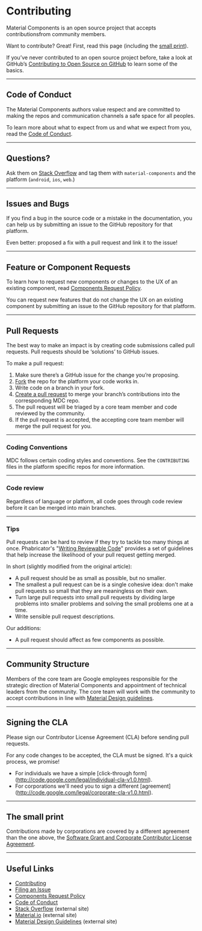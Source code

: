 
# Contributing

Material Components is an open source project that accepts contributionsfrom community members.

Want to contribute? Great! First, read this page (including the [small print](#the-small-print)).

If you’ve never contributed to an open source project before, take a look at GitHub’s [Contributing to Open Source on GitHub](https://guides.github.com/activities/contributing-to-open-source/) to learn some of the basics.

- - -

## Code of Conduct

The Material Components authors value respect and are committed to making the repos and communication channels a safe space for all peoples.

To learn more about what to expect from us and what we expect from you, read the [Code of Conduct](CONDUCT.md).

- - -

## Questions?

Ask them on [Stack Overflow](http://stackoverflow.com/questions/tagged/material-components) and tag them with `material-components` and the platform (`android`, `ios`, `web`.)

- - -

## Issues and Bugs

If you find a bug in the source code or a mistake in the documentation, you can help us by 
submitting an issue to the GitHub repository for that platform. 

Even better: proposed a fix with a pull request and link it to the issue!

- - -

## Feature or Component Requests

To learn how to request new components or changes to the UX of an existing component, read [Components Request Policy](COMPONENTS_REQUEST_POLICY.md). 

You can request new features that do not change the UX on an existing component by submitting an issue to the GitHub repository for that platform.

- - -

## Pull Requests

The best way to make an impact is by creating code submissions called pull requests. Pull requests should be ‘solutions’ to GitHub issues.

To make a pull request:
1. Make sure there’s a GitHub issue for the change you’re proposing.
1. [Fork](https://help.github.com/articles/fork-a-repo/) the repo for the platform your code works in.
1. Write code on a branch in your fork.
1. [Create a pull request](https://help.github.com/articles/creating-a-pull-request/) to merge your branch’s contributions into the corresponding MDC repo.
1. The pull request will be triaged by a core team member and code reviewed by the community.
1. If the pull request is accepted, the accepting core team member will merge the pull request for you.

- - -

### Coding Conventions

MDC follows certain coding styles and conventions. See the `CONTRIBUTING` files in the platform specific repos for more information.

- - -

### Code review

Regardless of language or platform, all code goes through code review before it can be merged into main branches.

- - -

### Tips

Pull requests can be hard to review if they try to tackle too many things
at once. Phabricator's "[Writing Reviewable Code](https://secure.phabricator.com/book/phabflavor/article/writing_reviewable_code/)"
provides a set of guidelines that help increase the likelihood of your pull request getting merged.

In short (slightly modified from the original article):

- A pull request should be as small as possible, but no smaller.
- The smallest a pull request can be is a single cohesive idea: don't make pull requests so small that they are meaningless on their own.
- Turn large pull requests into small pull requests by dividing large problems into smaller problems and solving the small problems one at a time.
- Write sensible pull request descriptions.

Our additions:

- A pull request should affect as few components as possible.

- - -

## Community Structure

Members of the core team are Google employees responsible for the strategic direction of Material Components and appointment of technical leaders from the community. The core team will work with the community to accept contributions in line with [Material Design
guidelines](http://material.google.com).

- - -

## Signing the CLA

Please sign our Contributor License Agreement (CLA) before sending pull requests. 

For any code changes to be accepted, the CLA must be signed. It's a quick process, we promise!

- For individuals we have a simple [click-through form]
(http://code.google.com/legal/individual-cla-v1.0.html).
- For corporations we'll need you to sign a different [agreement]
(http://code.google.com/legal/corporate-cla-v1.0.html).

- - -

## The small print

Contributions made by corporations are covered by a different agreement than the one above, the [Software Grant and Corporate Contributor License Agreement](https://cla.developers.google.com/about/google-corporate).

- - -

## Useful Links
- [Contributing](CONTRIBUTING.md)
- [Filing an Issue](ISSUE_TEMPLATE.md)
- [Components Request Policy](COMPONENTS_REQUEST_POLICY.md)
- [Code of Conduct](CONDUCT.md)
- [Stack Overflow](https://www.stackoverflow.com/questions/tagged/material-components) (external site)
- [Material.io](https://www.material.io) (external site)
- [Material Design Guidelines](https://material.google.com) (external site)
